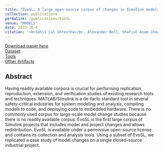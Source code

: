 ```yaml
---
title: "EvoSL: A large open-source corpus of changes in Simulink models & projects"
collection: publications
permalink: /publications/EvoSL
venue: "MODELS"
date: 2023-10-4
citation: '<b>Sohil Lal Shrestha</b>, Alexander Boll, Shafiul Azam Chowdhury, Timo Kehrer and Christoph Csallner. "EvoSL: A large open-source corpus of changes in Simulink models & projects", MODELS 2023.'
---
```

[Download paper here](https://ranger.uta.edu/~csallner/papers/Shrestha23EvoSL.pdf) <br>
[Dataset](https://zenodo.org/records/8217495) <br>
[Tools](https://zenodo.org/records/8217562) <br>
[Other Artifacts](https://figshare.com/articles/dataset/EvoSL_A_Large_Open-Source_Corpus_of_Changes_in_Simulink_Models_Projects_Analysis_Data_/22298812) <br>

## Abstract
Having readily available corpora is crucial for performing replication, reproduction, extension, and verification studies of existing research tools and techniques. MATLAB/Simulink is a de-facto standard tool in several safety-critical industries for system modeling and analysis, compiling models to code, and deploying code to embedded hardware. There is no commonly used corpus for large-scale model change studies because there is no readily available corpus. EvoSL is the first large corpus of Simulink projects that includes model and project changes and allows redistribution. EvoSL is available under a permissive open-source license and contains its collection and analysis tools. Using a subset of EvoSL, we replicated a case study of model changes on a single closed-source industrial project.